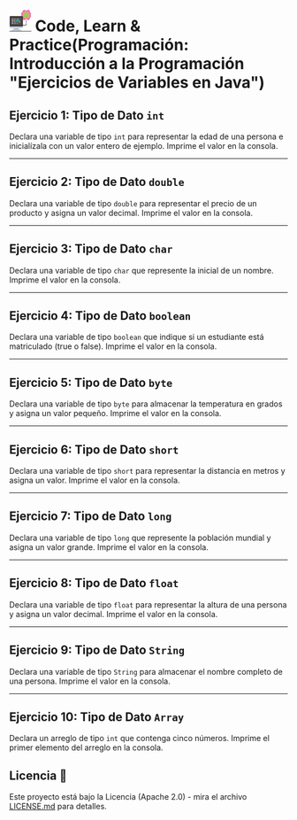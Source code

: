 # <img src=../../../../../images/computer.png width="40"> Code, Learn & Practice(Programación: Introducción a la Programación "Ejercicios de Variables en Java")

## Ejercicio 1: Tipo de Dato `int`

Declara una variable de tipo `int` para representar la edad de una persona e inicialízala con un valor entero de ejemplo. Imprime el valor en la consola.

---

## Ejercicio 2: Tipo de Dato `double`

Declara una variable de tipo `double` para representar el precio de un producto y asigna un valor decimal. Imprime el valor en la consola.

---

## Ejercicio 3: Tipo de Dato `char`

Declara una variable de tipo `char` que represente la inicial de un nombre. Imprime el valor en la consola.

---

## Ejercicio 4: Tipo de Dato `boolean`

Declara una variable de tipo `boolean` que indique si un estudiante está matriculado (true o false). Imprime el valor en la consola.

---

## Ejercicio 5: Tipo de Dato `byte`

Declara una variable de tipo `byte` para almacenar la temperatura en grados y asigna un valor pequeño. Imprime el valor en la consola.

---

## Ejercicio 6: Tipo de Dato `short`

Declara una variable de tipo `short` para representar la distancia en metros y asigna un valor. Imprime el valor en la consola.

---

## Ejercicio 7: Tipo de Dato `long`

Declara una variable de tipo `long` que represente la población mundial y asigna un valor grande. Imprime el valor en la consola.

---

## Ejercicio 8: Tipo de Dato `float`

Declara una variable de tipo `float` para representar la altura de una persona y asigna un valor decimal. Imprime el valor en la consola.

---

## Ejercicio 9: Tipo de Dato `String`

Declara una variable de tipo `String` para almacenar el nombre completo de una persona. Imprime el valor en la consola.

---

## Ejercicio 10: Tipo de Dato `Array`

Declara un arreglo de tipo `int` que contenga cinco números. Imprime el primer elemento del arreglo en la consola.



## Licencia 📄

Este proyecto está bajo la Licencia (Apache 2.0) - mira el archivo [LICENSE.md]([../../../LICENSE.md](https://github.com/jpexposito/code-learn-practice/blob/main/LICENSE)) para detalles.
